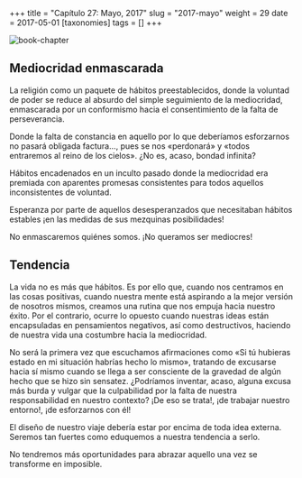 +++
title = "Capítulo 27: Mayo, 2017"
slug = "2017-mayo"
weight = 29
date = 2017-05-01
[taxonomies]
tags = []
+++

![book-chapter](/images/book/oeur/27.jpg)

## Mediocridad enmascarada

La religión como un paquete de hábitos preestablecidos, donde la voluntad de poder se reduce al absurdo del simple seguimiento de la mediocridad, enmascarada por un conformismo hacia el consentimiento de la falta de perseverancia.

Donde la falta de constancia en aquello por lo que deberíamos esforzarnos no pasará obligada factura…, pues se nos «perdonará» y «todos entraremos al reino de los cielos». ¿No es, acaso, bondad infinita?

Hábitos encadenados en un inculto pasado donde la mediocridad era premiada con aparentes promesas consistentes para todos aquellos inconsistentes de voluntad.

Esperanza por parte de aquellos desesperanzados que necesitaban hábitos estables ¡en las medidas de sus mezquinas posibilidades!

No enmascaremos quiénes somos. ¡No queramos ser mediocres!


## Tendencia

La vida no es más que hábitos. Es por ello que, cuando nos centramos en las cosas positivas, cuando nuestra mente está aspirando a la mejor versión de nosotros mismos, creamos una rutina que nos empuja hacia nuestro éxito.  Por el contrario, ocurre lo opuesto cuando nuestras ideas están encapsuladas en pensamientos negativos, así como destructivos, haciendo de nuestra vida una costumbre hacia la mediocridad.

No será la primera vez que escuchamos afirmaciones como «Si tú hubieras estado en mi situación habrías hecho lo mismo», tratando de excusarse hacia sí mismo cuando se llega a ser consciente de la gravedad de algún hecho que se hizo sin sensatez. ¿Podríamos inventar, acaso, alguna excusa más burda y vulgar que la culpabilidad por la falta de nuestra responsabilidad en nuestro contexto? ¡De eso se trata!, ¡de trabajar nuestro entorno!, ¡de esforzarnos con él!

El diseño de nuestro viaje debería estar por encima de toda idea externa. Seremos tan fuertes como eduquemos a nuestra tendencia a serlo.

No tendremos más oportunidades para abrazar aquello una vez se transforme en imposible. 
